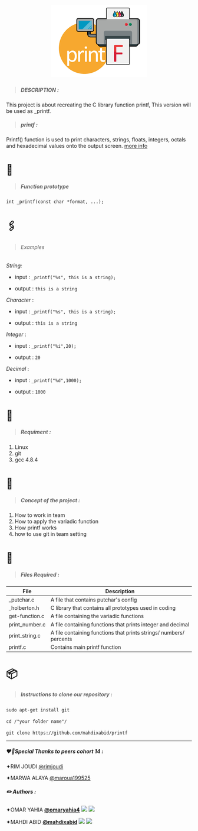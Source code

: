 # <center><img src='./images.png'></center>
 > #####  DESCRIPTION :

This project is about recreating the C library function printf, This version will be used as _printf.

> #####  printf :

Printf() function is used to print characters, strings, floats, integers, octals and hexadecimal values onto the output screen.
[more info](https://en.wikipedia.org/wiki/Printf_format_string "more info")
#  🧬
> ##### Function prototype

 ```int _printf(const char *format, ...);```
# 🖇
> ###### Examples

*String:*
- input : ```_printf("%s", this is a string);```

- output :  ```this is a string ```

*Character* :


- input : ```_printf("%s", this is a string);```

- output :  ```this is a string ```

*Integer* :

- input : ```_printf("%i",20);```

- output :  ```20 ```

*Decimal* :

- input : ```_printf("%d",1000);```

- output :  ```1000 ```


# 🚩
> ##### Requiment :

1. Linux
2. git
3. gcc 4.8.4

# 📢
> #####  **Concept of the project** :

1. How to work in team
2. How to apply the variadic function
3. How printf works
4. how to use git in team setting




# 📁
> ##### Files Required :

| File | Description |
| --- | --- |
| _putchar.c | A file that contains putchar's config |
| _holberton.h |  C library that contains all prototypes used in coding |
| get-function.c | A file containing the variadic functions |
| print_number.c | A file containing functions that prints integer and decimal |
| print_string.c | A file containing functions that prints strings/ numbers/ percents|
| printf.c | Contains main printf function |

#  📦
> ##### Instructions to clone our repository :

```sudo apt-get install git```

```cd /"your folder name"/ ```

```git clone https://github.com/mahdixabid/printf```

------------

##### ❤️‍🔥Special Thanks to peers cohort  14 :
✦RIM JOUDI [@rimjoudi](https://github.com/rimjoudi "@rimjoudi")

✦MARWA ALAYA  [@maroua199525](https://github.com/maroua199525 "@maroua199525")

##### ✏️ *Authors* :
✦OMAR YAHIA [**@omaryahia4**](https://github.com/omaryahia4 "**@omaryahia4**") [![](https://i.ibb.co/1GrmxJC/Webp-net-resizeimage-3.png)](https://i.ibb.co/1GrmxJC/Webp-net-resizeimage-3.png) [![](https://i.ibb.co/gJkbbBh/Webp-net-resizeimage.png)](https://i.ibb.co/gJkbbBh/Webp-net-resizeimage.png)

✦MAHDI ABID [**@mahdixabid**](https://github.com/mahdixabid "**@mahdixabid**") [![](https://i.ibb.co/1GrmxJC/Webp-net-resizeimage-3.png)](https://i.ibb.co/1GrmxJC/Webp-net-resizeimage-3.png) [![](https://i.ibb.co/gJkbbBh/Webp-net-resizeimage.png)](https://i.ibb.co/gJkbbBh/Webp-net-resizeimage.png)
